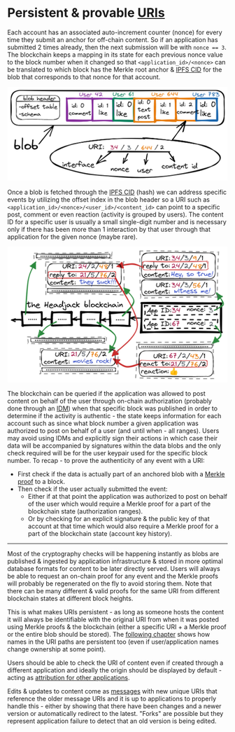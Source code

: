 # Persistent & provable [URIs](https://en.wikipedia.org/wiki/Uniform_Resource_Identifier)

Each account has an associated auto-increment counter (nonce) for every time they submit an anchor for off-chain content. So if an application has submitted 2 times already, then the next submission will be with `nonce == 3`. The blockchain keeps a mapping in its state for each previous nonce value to the block number when it changed so that `<application_id>/<nonce>` can be translated to which block has the Merkle root anchor & [IPFS CID](https://docs.ipfs.io/concepts/content-addressing/) for the blob that corresponds to that nonce for that account.

<!-- The 2 can be extracted from the block. -->

<img src="images/blob_URI.png">

Once a blob is fetched through the [IPFS CID](https://docs.ipfs.io/concepts/content-addressing/) (hash) we can address specific events by utilizing the offset index in the blob header so a URI such as `<application_id>/<nonce>/<user_id>/<content_id>` can point to a specific post, comment or even reaction (activity is grouped by users). The content ID for a specific user is usually a small single-digit number and is necessary only if there has been more than 1 interaction by that user through that application for the given nonce (maybe rare).

<img src="images/content_references.png">

The blockchain can be queried if the application was allowed to post content on behalf of the user through on-chain authorization (probably done through an [IDM](IDM.md)) when that specific block was published in order to determine if the activity is authentic - the state keeps information for each account such as since what block number a given application was authorized to post on behalf of a user (and until when - all ranges). Users may avoid using IDMs and explicitly sign their actions in which case their data will be accompanied by signatures within the data blobs and the only check required will be for the user keypair used for the specific block number. To recap - to prove the authenticity of any event with a URI:
- First check if the data is actually part of an anchored blob with a [Merkle proof](https://medium.com/crypto-0-nite/merkle-proofs-explained-6dd429623dc5) to a block.
- Then check if the user actually submitted the event:
    - Either if at that point the application was authorized to post on behalf of the user which would require a Merkle proof for a part of the blockchain state (authorization ranges).
    - Or by checking for an explicit signature & the public key of that account at that time which would also require a Merkle proof for a part of the blockchain state (account key history).

---

Most of the cryptography checks will be happening instantly as blobs are published & ingested by application infrastructure & stored in more optimal database formats for content to be later directly served. Users will always be able to request an on-chain proof for any event and the Merkle proofs will probably be regenerated on the fly to avoid storing them. 
Note that there can be many different & valid proofs for the same URI from different blockchain states at different block heights.

This is what makes URIs persistent - as long as someone hosts the content it will always be identifiable with the original URI from when it was posted using Merkle proofs & the blockchain (either a specific URI + a Merkle proof or the entire blob should be stored). The [following chapter](names_and_paths.md) shows how names in the URI paths are persistent too (even if user/application names change ownership at some point).

Users should be able to check the URI of content even if created through a different application and ideally the origin should be displayed by default - acting as [attribution for other applications](business_models.md).

Edits & updates to content come as [messages](messages.md) with new unique URIs that reference the older message URIs and it is up to applications to properly handle this - either by showing that there have been changes and a newer version or automatically redirect to the latest. "Forks" are possible but they represent application failure to detect that an old version is being edited.

